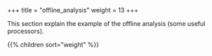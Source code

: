 +++
title = "offline_analysis"
weight = 13
+++

This section explain the example of the offline analysis (some useful processors).

{{% children sort="weight" %}}
